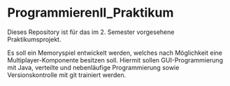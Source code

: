# ProgrammierenII_Praktikum

Dieses Repository ist für das im 2. Semester vorgesehene Praktikumsprojekt.

Es soll ein Memoryspiel entwickelt werden, welches nach Möglichkeit eine Multiplayer-Komponente besitzen soll. Hiermit sollen GUI-Programmierung mit Java, verteilte und nebenläufige Programmierung sowie Versionskontrolle mit git trainiert werden.

